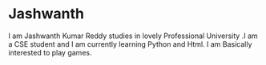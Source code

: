 # Jashwanth
I am Jashwanth Kumar Reddy studies in lovely Professional University .I am a CSE student and I am currently learning Python and Html. I am Basically interested to play games.
